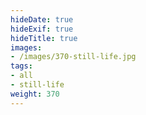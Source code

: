 ```yaml
---
hideDate: true
hideExif: true
hideTitle: true
images:
- /images/370-still-life.jpg
tags:
- all
- still-life
weight: 370
---
```

